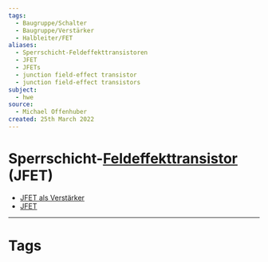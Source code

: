 ```yaml
---
tags:
  - Baugruppe/Schalter
  - Baugruppe/Verstärker
  - Halbleiter/FET
aliases:
  - Sperrschicht-Feldeffekttransistoren
  - JFET
  - JFETs
  - junction field-effect transistor
  - junction field-effect transistors
subject:
  - hwe
source:
  - Michael Offenhuber
created: 25th March 2022
---
```


# Sperrschicht-[Feldeffekttransistor]({MOC}%20Transistor.md) (JFET)

- [JFET als Verstärker](../assets/pdf/JFET%20als%20Verstärker.pdf)
- [JFET](../assets/pdf/JFET.pdf)

---

# Tags